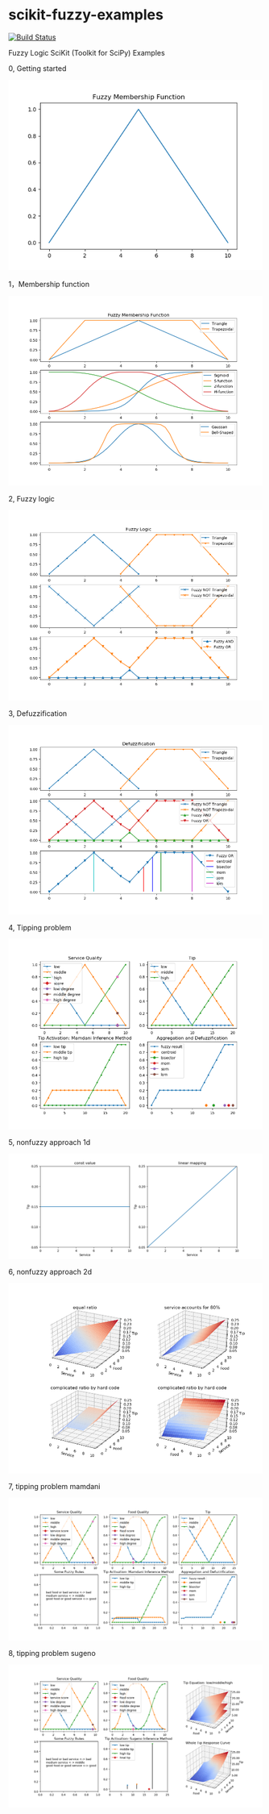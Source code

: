 # scikit-fuzzy-examples

[![Build Status](https://travis-ci.org/caigen/scikit-fuzzy-examples.svg?branch=master)](https://travis-ci.org/caigen/scikit-fuzzy-examples)

Fuzzy Logic SciKit (Toolkit for SciPy) Examples

0, Getting started

![0-getting-started](img/0-getting-started.png)

1，Membership function

![1-membership-function](img/1-memship-function.png)

2, Fuzzy logic

![2-fuzzy-logic](img/2-fuzzy-logic.png)

3, Defuzzification

![3-defuzzification](img/3-defuzzification.png)

4, Tipping problem

![4-tipping-problem](img/4-tipping-problem.png)

5, nonfuzzy approach 1d

![nonfunzzy-apporach-1d](img/5-nonfuzzy-approach-1d.png)

6, nonfuzzy approach 2d

![nonfuzzy-approach-2d](img/6-nonfuzzy-approach-2d.png)

7, tipping problem mamdani

![tipping-problem-mamdani](img/7-tipping-problem-mamdani.png)

8, tipping problem sugeno

![tipping problem sugeno](img/8-tipping-problem-sugeno.png)



